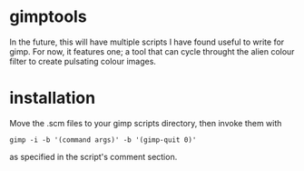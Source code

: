 gimptools
=========

In the future, this will have multiple scripts I have found useful to write for
gimp. For now, it features one; a tool that can cycle throught the alien colour
filter to create pulsating colour images.


installation
============

Move the .scm files to your gimp scripts directory, then invoke them with
```
gimp -i -b '(command args)' -b '(gimp-quit 0)'
```
as specified in the script's comment section.
